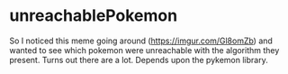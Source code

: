 # unreachablePokemon
So I noticed this meme going around (https://imgur.com/Gl8omZb) and wanted to see which pokemon were unreachable with the algorithm they present. Turns out there are a lot. Depends upon the pykemon library.
